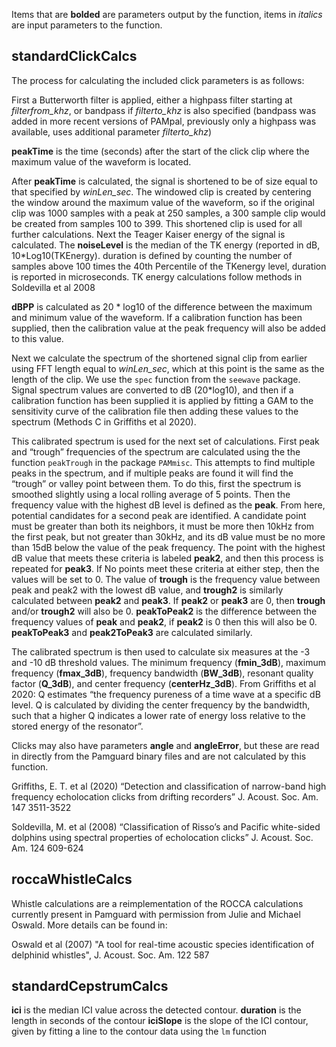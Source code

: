 Items that are **bolded** are parameters output by the function, items in *italics* are input parameters to the function.

## standardClickCalcs
The process for calculating the included click parameters is as follows:

First a Butterworth filter is applied, either a highpass filter starting at *filterfrom_khz*, or bandpass if *filterto_khz*  is also specified (bandpass was added in more recent versions of PAMpal, previously only a highpass was available, uses additional parameter *filterto_khz*)

**peakTime** is the time (seconds) after the start of the click clip where the maximum value of the waveform is located.

After **peakTime** is calculated, the signal is shortened to be of size equal to that specified by *winLen_sec*. The windowed clip is created by centering the window around the maximum value of the waveform, so if the original clip was 1000 samples with a peak at 250 samples, a 300 sample clip would be created from samples 100 to 399. This shortened clip is used for all further calculations.
Next the Teager Kaiser energy of the signal is calculated. The **noiseLevel** is the median of the TK energy (reported in dB, 10*Log10(TKEnergy). duration is defined by counting the number of samples above 100 times the 40th Percentile of the TKenergy level, duration is reported in microseconds. TK energy calculations follow methods in Soldevilla et al 2008

**dBPP** is calculated as 20 * log10 of the difference between the maximum and minimum value of the waveform. If a calibration function has been supplied, then the calibration value at the peak frequency will also be added to this value.

Next we calculate the spectrum of the shortened signal clip from earlier using FFT length equal to *winLen_sec*, which at this point is the same as the length of the clip. We use the `spec` function from the `seewave` package. Signal spectrum values are converted to dB (20*log10), and then if a calibration function has been supplied it is applied by fitting a GAM to the sensitivity curve of the calibration file then adding these values to the spectrum (Methods C in Griffiths et al 2020).

This calibrated spectrum is used for the next set of calculations. First peak and “trough” frequencies of the spectrum are calculated using the the function `peakTrough` in the package `PAMmisc`. This attempts to find multiple peaks in the spectrum, and if multiple peaks are found it will find the “trough” or valley point between them. To do this, first the spectrum is smoothed slightly using a local rolling average of 5 points. Then the frequency value with the highest dB level is defined as the **peak**. From here, potential candidates for a second peak are identified. A candidate point must be greater than both its neighbors, it must be more then 10kHz from the first peak, but not greater than 30kHz, and its dB value must be no more than 15dB below the value of the peak frequency. The point with the highest dB value that meets these criteria is labeled **peak2**, and then this process is repeated for **peak3**. If No points meet these criteria at either step, then the values will be set to 0. The value of **trough** is the frequency value between peak and peak2 with the lowest dB value, and **trough2** is similarly calculated between **peak2** and **peak3**. If **peak2** or **peak3** are 0, then **trough** and/or **trough2** will also be 0. **peakToPeak2** is the difference between the frequency values of **peak** and **peak2**, if **peak2** is 0 then this will also be 0. **peakToPeak3** and **peak2ToPeak3** are calculated similarly.

The calibrated spectrum is then used to calculate six measures at the -3 and -10 dB threshold values. The minimum frequency (**fmin_3dB**), maximum frequency (**fmax_3dB**), frequency bandwidth (**BW_3dB**),  resonant quality factor (**Q_3dB**), and center frequency (**centerHz_3dB**). From Griffiths et al 2020: Q estimates “the frequency pureness of a time wave at a specific dB level. Q is calculated by dividing the center frequency by the bandwidth, such that a higher Q indicates a lower rate of energy loss relative to the stored energy of the resonator”.

Clicks may also have parameters **angle** and **angleError**, but these are read in directly from the Pamguard binary files and are not calculated by this function.


Griffiths, E. T. et al (2020) “Detection and classification of narrow-band high frequency echolocation clicks from drifting recorders” J. Acoust. Soc. Am. 147 3511-3522

Soldevilla, M. et al (2008) “Classification of Risso’s and Pacific white-sided dolphins using spectral properties of echolocation clicks” J. Acoust. Soc. Am. 124 609-624

## roccaWhistleCalcs

Whistle calculations are a reimplementation of the ROCCA calculations currently present in Pamguard with
permission from Julie and Michael Oswald. More details can be found in:

Oswald et al (2007) "A tool for real-time acoustic species identification of delphinid whistles", J. Acoust. Soc. Am. 122 587

## standardCepstrumCalcs
**ici** is the median ICI value across the detected contour.
**duration** is the length in seconds of the contour
**iciSlope** is the slope of the ICI contour, given by fitting a line to the contour data using the `lm` function